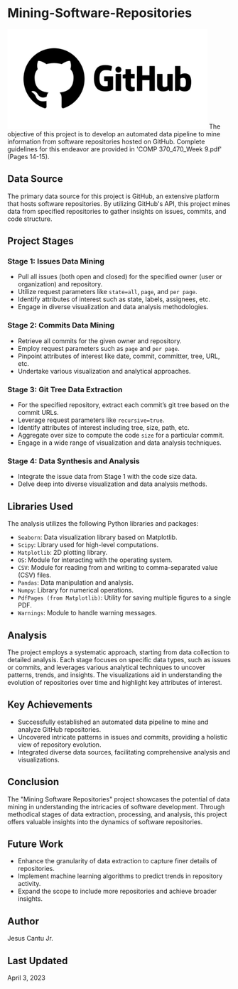 # Mining-Software-Repositories

<img src="github-logo.jpeg" alt="GitHub Image" width="450">
The objective of this project is to develop an automated data pipeline to mine information from software repositories hosted on GitHub. Complete guidelines for this endeavor are provided in 'COMP 370_470_Week 9.pdf' (Pages 14-15).

## Data Source
The primary data source for this project is GitHub, an extensive platform that hosts software repositories. By utilizing GitHub's API, this project mines data from specified repositories to gather insights on issues, commits, and code structure.

## Project Stages

### Stage 1: Issues Data Mining
- Pull all issues (both open and closed) for the specified owner (user or organization) and repository.
- Utilize request parameters like `state=all`, `page`, and `per page`.
- Identify attributes of interest such as state, labels, assignees, etc.
- Engage in diverse visualization and data analysis methodologies.

### Stage 2: Commits Data Mining
- Retrieve all commits for the given owner and repository.
- Employ request parameters such as `page` and `per page`.
- Pinpoint attributes of interest like date, commit, committer, tree, URL, etc.
- Undertake various visualization and analytical approaches.

### Stage 3: Git Tree Data Extraction
- For the specified repository, extract each commit’s git tree based on the commit URLs.
- Leverage request parameters like `recursive=true`.
- Identify attributes of interest including tree, size, path, etc.
- Aggregate over size to compute the code `size` for a particular commit.
- Engage in a wide range of visualization and data analysis techniques.

### Stage 4: Data Synthesis and Analysis
- Integrate the issue data from Stage 1 with the code size data.
- Delve deep into diverse visualization and data analysis methods.

## Libraries Used
The analysis utilizes the following Python libraries and packages:
- `Seaborn`: Data visualization library based on Matplotlib.
- `Scipy`: Library used for high-level computations.
- `Matplotlib`: 2D plotting library.
- `OS`: Module for interacting with the operating system.
- `CSV`: Module for reading from and writing to comma-separated value (CSV) files.
- `Pandas`: Data manipulation and analysis.
- `Numpy`: Library for numerical operations.
- `PdfPages (from Matplotlib)`: Utility for saving multiple figures to a single PDF.
- `Warnings`: Module to handle warning messages.

## Analysis
The project employs a systematic approach, starting from data collection to detailed analysis. Each stage focuses on specific data types, such as issues or commits, and leverages various analytical techniques to uncover patterns, trends, and insights. The visualizations aid in understanding the evolution of repositories over time and highlight key attributes of interest.

## Key Achievements
- Successfully established an automated data pipeline to mine and analyze GitHub repositories.
- Uncovered intricate patterns in issues and commits, providing a holistic view of repository evolution.
- Integrated diverse data sources, facilitating comprehensive analysis and visualizations.

## Conclusion
The "Mining Software Repositories" project showcases the potential of data mining in understanding the intricacies of software development. Through methodical stages of data extraction, processing, and analysis, this project offers valuable insights into the dynamics of software repositories.

## Future Work
- Enhance the granularity of data extraction to capture finer details of repositories.
- Implement machine learning algorithms to predict trends in repository activity.
- Expand the scope to include more repositories and achieve broader insights.

## Author
Jesus Cantu Jr.

## Last Updated 
April 3, 2023

